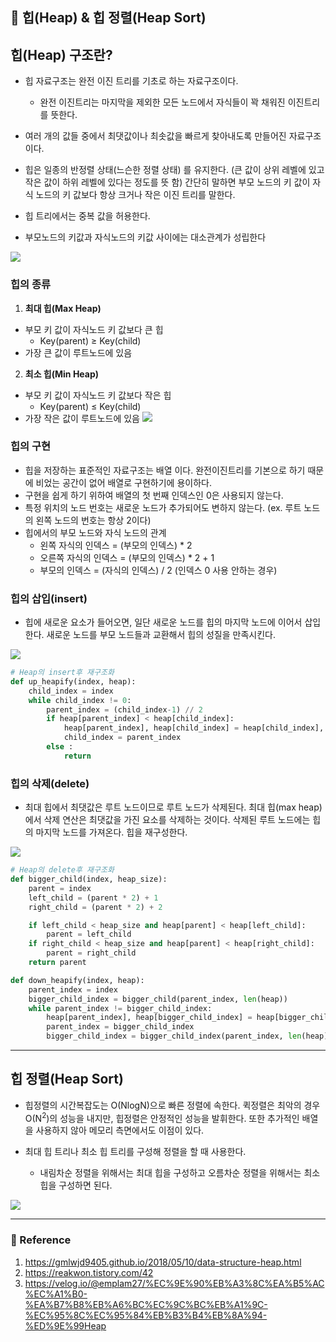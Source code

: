 ## 🌈 힙(Heap) & 힙 정렬(Heap Sort)

## 힙(Heap) 구조란?
- 힙 자료구조는 완전 이진 트리를 기초로 하는 자료구조이다. 
  - 완전 이진트리는 마지막을 제외한 모든 노드에서 자식들이 꽉 채워진 이진트리를 뜻한다.
  
- 여러 개의 값들 중에서 최댓값이나 최솟값을 빠르게 찾아내도록 만들어진 자료구조이다.

- 힙은 일종의 반정렬 상태(느슨한 정렬 상태) 를 유지한다. (큰 값이 상위 레벨에 있고 작은 값이 하위 레벨에 있다는 정도를 뜻 함)
간단히 말하면 부모 노드의 키 값이 자식 노드의 키 값보다 항상 크거나 작은 이진 트리를 말한다.

- 힙 트리에서는 중복 값을 허용한다. 

- 부모노드의 키값과 자식노드의 키값 사이에는 대소관계가 성립한다

![](https://images.velog.io/images/lck0827/post/3ebd2954-66f6-4b0c-869f-92ce525f11e9/image.png)

### 힙의 종류
1) **최대 힙(Max Heap)**
- 부모 키 값이 자식노드 키 값보다 큰 힙
  - Key(parent) ≥ Key(child)
- 가장 큰 값이 루트노드에 있음

2) **최소 힙(Min Heap)**
- 부모 키 값이 자식노드 키 값보다 작은 힙
  - Key(parent) ≤ Key(child)
- 가장 작은 값이 루트노드에 있음
![](https://images.velog.io/images/lck0827/post/c013fbc0-1a14-44e4-86c1-d5c1a730a394/image.png)


### 힙의 구현
- 힙을 저장하는 표준적인 자료구조는 배열 이다. 완전이진트리를 기본으로 하기 때문에 비었는 공간이 없어 배열로 구현하기에 용이하다.
- 구현을 쉽게 하기 위하여 배열의 첫 번째 인덱스인 0은 사용되지 않는다.
- 특정 위치의 노드 번호는 새로운 노드가 추가되어도 변하지 않는다.
(ex. 루트 노드의 왼쪽 노드의 번호는 항상 2이다)
- 힙에서의 부모 노드와 자식 노드의 관계
  - 왼쪽 자식의 인덱스 = (부모의 인덱스) * 2
  - 오른쪽 자식의 인덱스 = (부모의 인덱스) * 2 + 1
  - 부모의 인덱스 = (자식의 인덱스) / 2 (인덱스 0 사용 안하는 경우)

### 힙의 삽입(insert)
- 힙에 새로운 요소가 들어오면, 일단 새로운 노드를 힙의 마지막 노드에 이어서 삽입한다.
새로운 노드를 부모 노드들과 교환해서 힙의 성질을 만족시킨다.

![](https://images.velog.io/images/lck0827/post/f3ff0f2d-fb53-480f-aef3-978ee1ac75cb/image.png)

```python
# Heap의 insert후 재구조화
def up_heapify(index, heap):
    child_index = index
    while child_index != 0:
        parent_index = (child_index-1) // 2
        if heap[parent_index] < heap[child_index]:
            heap[parent_index], heap[child_index] = heap[child_index], heap[parent_index]
            child_index = parent_index
        else : 
            return
```

### 힙의 삭제(delete)
- 최대 힙에서 최댓값은 루트 노드이므로 루트 노드가 삭제된다.
최대 힙(max heap)에서 삭제 연산은 최댓값을 가진 요소를 삭제하는 것이다.
삭제된 루트 노드에는 힙의 마지막 노드를 가져온다.
힙을 재구성한다.

![](https://images.velog.io/images/lck0827/post/b952224a-e919-468b-be23-e3a5d8146a1f/image.png)

```python
# Heap의 delete후 재구조화
def bigger_child(index, heap_size):
    parent = index
    left_child = (parent * 2) + 1
    right_child = (parent * 2) + 2

    if left_child < heap_size and heap[parent] < heap[left_child]:
        parent = left_child
    if right_child < heap_size and heap[parent] < heap[right_child]:
        parent = right_child
    return parent

def down_heapify(index, heap):
    parent_index = index
    bigger_child_index = bigger_child(parent_index, len(heap))
    while parent_index != bigger_child_index:
        heap[parent_index], heap[bigger_child_index] = heap[bigger_child_index], heap[parent_index]
        parent_index = bigger_child_index
        bigger_child_index = bigger_child_index(parent_index, len(heap))
```

---

## 힙 정렬(Heap Sort)
- 힙정렬의 시간복잡도는 O(NlogN)으로 빠른 정렬에 속한다. 퀵정렬은 최악의 경우 O(N<sup>2</sup>)의 성능을 내지만, 힙정렬은 안정적인 성능을 발휘한다. 또한 추가적인 배열을 사용하지 않아 메모리 측면에서도 이점이 있다. 

- 최대 힙 트리나 최소 힙 트리를 구성해 정렬을 할 때 사용한다. 
  - 내림차순 정렬을 위해서는 최대 힙을 구성하고 오름차순 정렬을 위해서는 최소 힙을 구성하면 된다.



![](https://images.velog.io/images/lck0827/post/78567d76-6d10-4316-a289-98bc8a578088/image.png)


---

### 📝 Reference
1. https://gmlwjd9405.github.io/2018/05/10/data-structure-heap.html
2. https://reakwon.tistory.com/42
3. https://velog.io/@emplam27/%EC%9E%90%EB%A3%8C%EA%B5%AC%EC%A1%B0-%EA%B7%B8%EB%A6%BC%EC%9C%BC%EB%A1%9C-%EC%95%8C%EC%95%84%EB%B3%B4%EB%8A%94-%ED%9E%99Heap